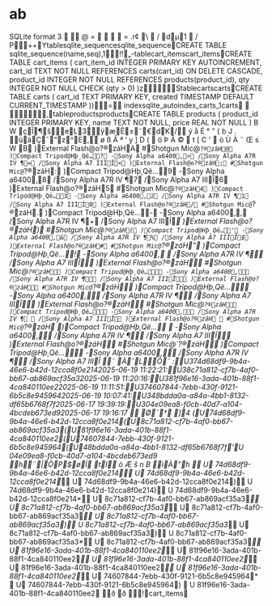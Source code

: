 # ab
SQLite format 3   @     =                                                               = .r¢
\ 
/ dµ1

/                                                                                                                                                                                                                                                                                                                                                                                                                                                                                                                                                                                                                                                                                                                                                                                                                                                                                                                                                                                                                                                                                                                                                                                                                                                                                                                                                                                                                                                                                                                                                                                                                                                                                                                                                                                                                                                                                                                                                                                                                                                                                                                                                                                                                                                                                                                                                                                                                                                                                                                                                                                                                                                                                                                                                                                                                                                                                                                                                                                                                                                                                                                                                                                                                                                                                                                                                                                         P++Ytablesqlite_sequencesqlite_sequenceCREATE TABLE sqlite_sequence(name,seq)‚1!!„-tablecart_itemscart_itemsCREATE TABLE cart_items (
  cart_item_id INTEGER PRIMARY KEY AUTOINCREMENT,
  cart_id      TEXT    NOT NULL REFERENCES carts(cart_id) ON DELETE CASCADE,
  product_id   INTEGER NOT NULL REFERENCES products(product_id),
  qty          INTEGER NOT NULL CHECK (qty > 0)
)zStablecartscartsCREATE TABLE carts (
  cart_id TEXT PRIMARY KEY,
  created TIMESTAMP DEFAULT CURRENT_TIMESTAMP
))= indexsqlite_autoindex_carts_1carts       ‚tableproductsproductsCREATE TABLE products (
  product_id INTEGER PRIMARY KEY,
  name       TEXT    NOT NULL,
  price      REAL    NOT NULL
)
   B	W çÎ¶šeL3ÿæÊ±˜€dK/
ý
å
É
°
”
{
b
J
.
ùàÇ¯“z^E,
ø
ß
Ã
ª
‘
y
]
D
(

ö
Þ
Â
©

t
[
C
'
	ò	Ù	À	¨	Œ	s	W                                                                                                                                                                                                                                                                                                                                                                                                                                                                                                                                                                                                                                                                                                                                                                                                                                                                                                                                                                                                                                                                                                                                                                                                                                                                                                                                                                                                                                                                                                                                                                                                                                                                                                                                                                                                                                                                                                                                                                                                                                                                                                                                                                                                                                                                                                                                           B )External Flash@o?®záHA #Shotgun Mic@`?®záH@ )Compact Tripod@Hþ¸Që…? -Sony Alpha a6400‚> /Sony Alpha A7R IV
¶= /Sony Alpha A7 IIIÎ< )External Flash@o?®záH; #Shotgun Mic@`?®záH: )Compact Tripod@Hþ¸Që…9 -Sony Alpha a6400‚8 /Sony Alpha A7R IV
¶7 /Sony Alpha A7 IIIÎ6 )External Flash@o?®záH5 #Shotgun Mic@`?®záH4 )Compact Tripod@Hþ¸Që…3 -Sony Alpha a6400‚2 /Sony Alpha A7R IV
¶1 /Sony Alpha A7 IIIÎ0 )External Flash@o?®záH/ #Shotgun Mic@`?®záH. )Compact Tripod@Hþ¸Që…- -Sony Alpha a6400‚, /Sony Alpha A7R IV
¶+ /Sony Alpha A7 IIIÎ* )External Flash@o?®záH) #Shotgun Mic@`?®záH( )Compact Tripod@Hþ¸Që…' -Sony Alpha a6400‚& /Sony Alpha A7R IV
¶% /Sony Alpha A7 IIIÎ$ )External Flash@o?®záH# #Shotgun Mic@`?®záH" )Compact Tripod@Hþ¸Që…! -Sony Alpha a6400‚  /Sony Alpha A7R IV
¶ /Sony Alpha A7 IIIÎ )External Flash@o?®záH #Shotgun Mic@`?®záH )Compact Tripod@Hþ¸Që… -Sony Alpha a6400‚ /Sony Alpha A7R IV
¶ /Sony Alpha A7 IIIÎ )External Flash@o?®záH #Shotgun Mic@`?®záH )Compact Tripod@Hþ¸Që… -Sony Alpha a6400‚ /Sony Alpha A7R IV
¶ /Sony Alpha A7 IIIÎ )External Flash@o?®záH #Shotgun Mic@`?®záH )Compact Tripod@Hþ¸Që… -Sony Alpha a6400‚ /Sony Alpha A7R IV
¶
 /Sony Alpha A7 IIIÎ )External Flash@o?®záH
 #Shotgun Mic@`?®záH
 )Compact Tripod@Hþ¸Që…	 -Sony Alpha a6400‚ /Sony Alpha A7R IV
¶ /Sony Alpha A7 IIIÎ )External Flash@o?®záH #Shotgun Mic@`?®záH )Compact Tripod@Hþ¸Që… -Sony Alpha a6400‚ /Sony Alpha A7R IV
¶ /Sony Alpha A7 IIIÎ
   ˜ ÄˆLÔ˜                                                                                                                                                                                                                                                                                                                                                                                                                                                                                                                                                                                                                                                                                                                                                                                                                                                                                                                                                                                                                                                                                                                                                                                                                                                                                                                                                                                                                                                                                                                                                                                                                                                                                                                                                                                                                                                                                                                                                                                                                                                                                                                                                                                                                                                                                                                                                                                                                                                                                                                                                                                                                                                                                                                                                                                                                                                                                                                                                                                                                                                                                                                                                                                                                                                                                                                                                                                                                                                                                                                                                                                                                                                                                                                                                                                                                                                                    :U374d68df9-9b4a-46e6-b42d-12cca8f0e2142025-06-19 11:22:21:U38c71a812-cf7b-4af0-bb67-ab869acf35a32025-06-19 11:20:16:U381f96e16-3ada-401b-88f1-4ca840110ee22025-06-19 11:11:51:U374607844-7ebb-430f-9121-6b5c8e9459642025-06-19 10:07:41:U348bdda0a-a84a-4bb1-8132-df65b6768f7f2025-06-17 19:39:19:U304e09ea8-f0cb-40d7-a104-4bcdeb673ed92025-06-17 19:16:17
   
 Ø¯†
]4                                                                                                                                                                                                                                                                                                                                                                                                                                                                                                                                                                                                                                                                                                                                                                                                                                                                                                                                                                                                                                                                                                                                                                                                                                                                                                                                                                                                                                                                                                                                                                                                                                                                                                                                                                                                                                                                                                                                                                                                                                                                                                                                                                                                                                                                                                                                                                                                                                                                                                                                                                                                                                                                                                                                                                                                                                                                                                                                                                                                                                                                                                                                                                                                                                                                                                                                                                                                                                                                                                                                                                                                                                                                                                                                                                                                                                                                                                                                                                                       (U74d68df9-9b4a-46e6-b42d-12cca8f0e214(U8c71a812-cf7b-4af0-bb67-ab869acf35a3(U81f96e16-3ada-401b-88f1-4ca840110ee2(U74607844-7ebb-430f-9121-6b5c8e945964(U48bdda0a-a84a-4bb1-8132-df65b6768f7f'U	04e09ea8-f0cb-40d7-a104-4bcdeb673ed9
   h¨|ÔP$øÌ tI
ò
Æ
š
n
B
ìÀ”h                                                                                                                                                                                                                                                                                                                                                                                                                                                                                                                                                                                                                                                                                                                                                                                                                                                                                                                                                                                                                                                                                                                                                                                                                                                                                                                                                                                                                                                                                                                                                                                                                                                                                                                                                                                                                                                                                                                                                                                                                                                                                                                                                                                                                                                                                                                                                                                                                                                                                                                                                                                                                                                                                                                                                                                                                                                                                                                                                                                                                                                                                                                                                                                                                                                      * U	74d68df9-9b4a-46e6-b42d-12cca8f0e214* U	74d68df9-9b4a-46e6-b42d-12cca8f0e214* U	74d68df9-9b4a-46e6-b42d-12cca8f0e214) U		74d68df9-9b4a-46e6-b42d-12cca8f0e214) U		74d68df9-9b4a-46e6-b42d-12cca8f0e214* U	8c71a812-cf7b-4af0-bb67-ab869acf35a3* U	8c71a812-cf7b-4af0-bb67-ab869acf35a3* U	8c71a812-cf7b-4af0-bb67-ab869acf35a3* U	8c71a812-cf7b-4af0-bb67-ab869acf35a3) U		8c71a812-cf7b-4af0-bb67-ab869acf35a3* U	8c71a812-cf7b-4af0-bb67-ab869acf35a3) U		8c71a812-cf7b-4af0-bb67-ab869acf35a3* U	8c71a812-cf7b-4af0-bb67-ab869acf35a3* U	81f96e16-3ada-401b-88f1-4ca840110ee2* U	81f96e16-3ada-401b-88f1-4ca840110ee2* U	81f96e16-3ada-401b-88f1-4ca840110ee2* U	81f96e16-3ada-401b-88f1-4ca840110ee2* U	81f96e16-3ada-401b-88f1-4ca840110ee2* U	74607844-7ebb-430f-9121-6b5c8e945964*
 U	74607844-7ebb-430f-9121-6b5c8e945964)
 U		81f96e16-3ada-401b-88f1-4ca840110ee2
   ð ð                                                                                                                                                                                                                                                                                                                                                                                                                                                                                                                                                                                                                                                                                                                                                                                                                                                                                                                                                                                                                                                                                                                                                                                                                                                                                                                                                                                                                                                                                                                                                                                                                                                                                                                                                                                                                                                                                                                                                                                                                                                                                                                                                                                                                                                                                                                                                                                                                                                                                                                                                                                                                                                                                                                                                                                                                                                                                                                                                                                                                                                                                                                                                                                                                                                                                                                                                                                                                                                                                                                                                                                                                                                                                                                                                                                                                                                                                                                                                                                                                                                                                                                                                                                                                                      !cart_items
